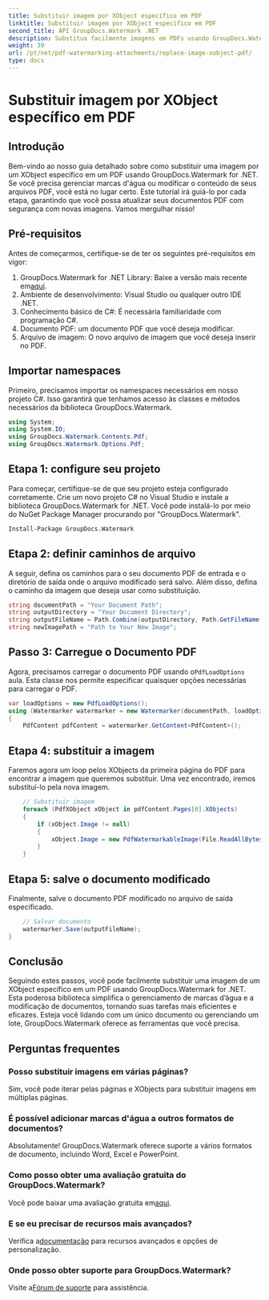 ```yaml
---
title: Substituir imagem por XObject específico em PDF
linktitle: Substituir imagem por XObject específico em PDF
second_title: API GroupDocs.Watermark .NET
description: Substitua facilmente imagens em PDFs usando GroupDocs.Watermark for .NET com este guia passo a passo. Perfeito para gerenciar conteúdo PDF com eficiência.
weight: 39
url: /pt/net/pdf-watermarking-attachments/replace-image-xobject-pdf/
type: docs
---
```

# Substituir imagem por XObject específico em PDF

## Introdução
Bem-vindo ao nosso guia detalhado sobre como substituir uma imagem por um XObject específico em um PDF usando GroupDocs.Watermark for .NET. Se você precisa gerenciar marcas d'água ou modificar o conteúdo de seus arquivos PDF, você está no lugar certo. Este tutorial irá guiá-lo por cada etapa, garantindo que você possa atualizar seus documentos PDF com segurança com novas imagens. Vamos mergulhar nisso!
## Pré-requisitos
Antes de começarmos, certifique-se de ter os seguintes pré-requisitos em vigor:
1.  GroupDocs.Watermark for .NET Library: Baixe a versão mais recente em[aqui](https://releases.groupdocs.com/Watermark/net/).
2. Ambiente de desenvolvimento: Visual Studio ou qualquer outro IDE .NET.
3. Conhecimento básico de C#: É necessária familiaridade com programação C#.
4. Documento PDF: um documento PDF que você deseja modificar.
5. Arquivo de imagem: O novo arquivo de imagem que você deseja inserir no PDF.

## Importar namespaces
Primeiro, precisamos importar os namespaces necessários em nosso projeto C#. Isso garantirá que tenhamos acesso às classes e métodos necessários da biblioteca GroupDocs.Watermark.
```csharp
using System;
using System.IO;
using GroupDocs.Watermark.Contents.Pdf;
using GroupDocs.Watermark.Options.Pdf;
```
## Etapa 1: configure seu projeto
Para começar, certifique-se de que seu projeto esteja configurado corretamente. Crie um novo projeto C# no Visual Studio e instale a biblioteca GroupDocs.Watermark for .NET. Você pode instalá-lo por meio do NuGet Package Manager procurando por "GroupDocs.Watermark".
```sh
Install-Package GroupDocs.Watermark
```
## Etapa 2: definir caminhos de arquivo
A seguir, defina os caminhos para o seu documento PDF de entrada e o diretório de saída onde o arquivo modificado será salvo. Além disso, defina o caminho da imagem que deseja usar como substituição.
```csharp
string documentPath = "Your Document Path";
string outputDirectory = "Your Document Directory";
string outputFileName = Path.Combine(outputDirectory, Path.GetFileName(documentPath));
string newImagePath = "Path to Your New Image";
```
## Passo 3: Carregue o Documento PDF
 Agora, precisamos carregar o documento PDF usando o`PdfLoadOptions` aula. Esta classe nos permite especificar quaisquer opções necessárias para carregar o PDF.
```csharp
var loadOptions = new PdfLoadOptions();
using (Watermarker watermarker = new Watermarker(documentPath, loadOptions))
{
    PdfContent pdfContent = watermarker.GetContent<PdfContent>();
```
## Etapa 4: substituir a imagem
Faremos agora um loop pelos XObjects da primeira página do PDF para encontrar a imagem que queremos substituir. Uma vez encontrado, iremos substituí-lo pela nova imagem.
```csharp
    // Substituir imagem
    foreach (PdfXObject xObject in pdfContent.Pages[0].XObjects)
    {
        if (xObject.Image != null)
        {
            xObject.Image = new PdfWatermarkableImage(File.ReadAllBytes(newImagePath));
        }
    }
```
## Etapa 5: salve o documento modificado
Finalmente, salve o documento PDF modificado no arquivo de saída especificado.
```csharp
    // Salvar documento
    watermarker.Save(outputFileName);
}
```

## Conclusão
Seguindo estes passos, você pode facilmente substituir uma imagem de um XObject específico em um PDF usando GroupDocs.Watermark for .NET. Esta poderosa biblioteca simplifica o gerenciamento de marcas d’água e a modificação de documentos, tornando suas tarefas mais eficientes e eficazes. Esteja você lidando com um único documento ou gerenciando um lote, GroupDocs.Watermark oferece as ferramentas que você precisa.
## Perguntas frequentes
### Posso substituir imagens em várias páginas?
Sim, você pode iterar pelas páginas e XObjects para substituir imagens em múltiplas páginas.
### É possível adicionar marcas d'água a outros formatos de documentos?
Absolutamente! GroupDocs.Watermark oferece suporte a vários formatos de documento, incluindo Word, Excel e PowerPoint.
### Como posso obter uma avaliação gratuita do GroupDocs.Watermark?
 Você pode baixar uma avaliação gratuita em[aqui](https://releases.groupdocs.com/).
### E se eu precisar de recursos mais avançados?
 Verifica a[documentação](https://tutorials.groupdocs.com/Watermark/net/) para recursos avançados e opções de personalização.
### Onde posso obter suporte para GroupDocs.Watermark?
 Visite a[Fórum de suporte](https://forum.groupdocs.com/c/watermark/19) para assistência.